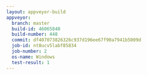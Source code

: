 ```yaml
---
layout: appveyor-build
appveyor:
  branch: master
  build-id: 46065840
  build-number: 448
  commit: df407073826326c937d196ee67f90a7941b5009d
  job-id: nt8ucv5labf85834
  job-number: 2
  os-name: Windows
  test-result: 1
---
```


